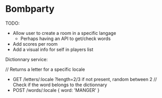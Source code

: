 # Bombparty

TODO:

- Allow user to create a room in a specific langage
  - Perhaps having an API to get/check words
- Add scores per room
- Add a visual info for self in players list

Dictionnary service:

  // Returns a letter for a specific locale
- GET /letters/:locale
    ?length=2/3 if not present, random between 2
  // Check if the word belongs to the dictionnary
- POST /words/:locale
    { word: 'MANGER' }
